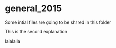 # general_2015

Some intial files are going to be shared in this folder

This is the second explanation


lalalalla
